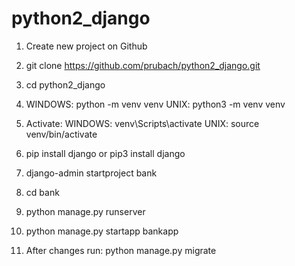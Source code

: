 # python2_django
1. Create new project on Github
2. git clone https://github.com/prubach/python2_django.git
3. cd python2_django
4. WINDOWS: 
		python -m venv venv
	UNIX:
		python3 -m venv venv
5. Activate:
WINDOWS:
venv\Scripts\activate
UNIX:
source venv/bin/activate

6. pip install django
or
pip3 install django
7. django-admin startproject bank
8. cd bank
9. python manage.py runserver
10. python manage.py startapp bankapp
11. After changes run:
python manage.py migrate
